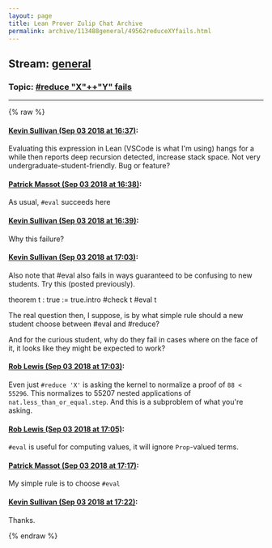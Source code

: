 ```yaml
---
layout: page
title: Lean Prover Zulip Chat Archive 
permalink: archive/113488general/49562reduceXYfails.html
---
```


## Stream: [general](index.html)
### Topic: [#reduce "X"++"Y" fails](49562reduceXYfails.html)

---


{% raw %}
#### [ Kevin Sullivan (Sep 03 2018 at 16:37)](https://leanprover.zulipchat.com/#narrow/stream/113488-general/topic/%23reduce%20%22X%22%2B%2B%22Y%22%20fails/near/133264218):
Evaluating this expression in Lean (VSCode is what I'm using) hangs for a while then reports deep recursion detected, increase stack space. Not very undergraduate-student-friendly. Bug or feature?

#### [ Patrick Massot (Sep 03 2018 at 16:38)](https://leanprover.zulipchat.com/#narrow/stream/113488-general/topic/%23reduce%20%22X%22%2B%2B%22Y%22%20fails/near/133264296):
As usual, `#eval` succeeds here

#### [ Kevin Sullivan (Sep 03 2018 at 16:39)](https://leanprover.zulipchat.com/#narrow/stream/113488-general/topic/%23reduce%20%22X%22%2B%2B%22Y%22%20fails/near/133264323):
Why this failure?

#### [ Kevin Sullivan (Sep 03 2018 at 17:03)](https://leanprover.zulipchat.com/#narrow/stream/113488-general/topic/%23reduce%20%22X%22%2B%2B%22Y%22%20fails/near/133265394):
Also note that #eval also fails in ways guaranteed to be confusing to new students. Try this (posted previously).

theorem t : true := true.intro
#check t
#eval t

The real question then, I suppose, is by what simple rule should a new student choose between #eval and #reduce?

And for the curious student, why do they fail in cases where on the face of it, it looks like they might be expected to work?

#### [ Rob Lewis (Sep 03 2018 at 17:03)](https://leanprover.zulipchat.com/#narrow/stream/113488-general/topic/%23reduce%20%22X%22%2B%2B%22Y%22%20fails/near/133265406):
Even just `#reduce 'X'` is asking the kernel to normalize a proof of `88 < 55296`. This normalizes to 55207 nested applications of `nat.less_than_or_equal.step`. And this is a subproblem of what you're asking.

#### [ Rob Lewis (Sep 03 2018 at 17:05)](https://leanprover.zulipchat.com/#narrow/stream/113488-general/topic/%23reduce%20%22X%22%2B%2B%22Y%22%20fails/near/133265477):
`#eval` is useful for computing values, it will ignore `Prop`-valued terms.

#### [ Patrick Massot (Sep 03 2018 at 17:17)](https://leanprover.zulipchat.com/#narrow/stream/113488-general/topic/%23reduce%20%22X%22%2B%2B%22Y%22%20fails/near/133266004):
My simple rule is to choose `#eval`

#### [ Kevin Sullivan (Sep 03 2018 at 17:22)](https://leanprover.zulipchat.com/#narrow/stream/113488-general/topic/%23reduce%20%22X%22%2B%2B%22Y%22%20fails/near/133266225):
Thanks.


{% endraw %}
